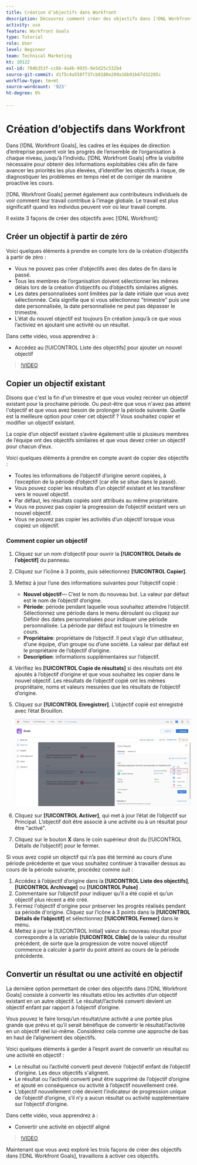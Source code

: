 ```yaml
---
title: Création d’objectifs dans Workfront
description: Découvrez comment créer des objectifs dans [!DNL Workfront Goals] en utilisant trois options différentes.
activity: use
feature: Workfront Goals
type: Tutorial
role: User
level: Beginner
team: Technical Marketing
kt: 10122
exl-id: 784b353f-cc6b-4a4b-9935-9e5d25c532b4
source-git-commit: d1f5c4a558f737cb8188e209a16b91b67d32285c
workflow-type: tm+mt
source-wordcount: '923'
ht-degree: 0%

---
```


# Création d’objectifs dans Workfront

Dans [!DNL Workfront Goals], les cadres et les équipes de direction d’entreprise peuvent voir les progrès de l’ensemble de l’organisation à chaque niveau, jusqu’à l’individu. [!DNL Workfront Goals] offre la visibilité nécessaire pour obtenir des informations exploitables clés afin de faire avancer les priorités les plus élevées, d’identifier les objectifs à risque, de diagnostiquer les problèmes en temps réel et de corriger de manière proactive les cours.

[!DNL Workfront Goals] permet également aux contributeurs individuels de voir comment leur travail contribue à l’image globale. Le travail est plus significatif quand les individus peuvent voir où leur travail compte.

Il existe 3 façons de créer des objectifs avec [!DNL Workfront]:

## Créer un objectif à partir de zéro

Voici quelques éléments à prendre en compte lors de la création d’objectifs à partir de zéro :

* Vous ne pouvez pas créer d’objectifs avec des dates de fin dans le passé.
* Tous les membres de l’organisation doivent sélectionner les mêmes délais lors de la création d’objectifs ou d’objectifs similaires alignés.
* Les dates personnalisées sont limitées par la date initiale que vous avez sélectionnée. Cela signifie que si vous sélectionnez &quot;trimestre&quot; puis une date personnalisée, la date personnalisée ne peut pas dépasser le trimestre.
* L’état du nouvel objectif est toujours En création jusqu’à ce que vous l’activiez en ajoutant une activité ou un résultat.

Dans cette vidéo, vous apprendrez à :

* Accédez au [!UICONTROL Liste des objectifs] pour ajouter un nouvel objectif

>[!VIDEO](https://video.tv.adobe.com/v/335191/?quality=12)

## Copier un objectif existant

Disons que c&#39;est la fin d&#39;un trimestre et que vous voulez recréer un objectif existant pour la prochaine période. Ou peut-être que vous n&#39;avez pas atteint l&#39;objectif et que vous avez besoin de prolonger la période suivante. Quelle est la meilleure option pour créer cet objectif ? Vous souhaitez copier et modifier un objectif existant.

La copie d’un objectif existant s’avère également utile si plusieurs membres de l’équipe ont des objectifs similaires et que vous devez créer un objectif pour chacun d’eux.

Voici quelques éléments à prendre en compte avant de copier des objectifs :

* Toutes les informations de l’objectif d’origine seront copiées, à l’exception de la période d’objectif (car elle se situe dans le passé).
* Vous pouvez copier les résultats d’un objectif existant et les transférer vers le nouvel objectif.
* Par défaut, les résultats copiés sont attribués au même propriétaire.
* Vous ne pouvez pas copier la progression de l’objectif existant vers un nouvel objectif.
* Vous ne pouvez pas copier les activités d’un objectif lorsque vous copiez un objectif.

### Comment copier un objectif

1. Cliquez sur un nom d’objectif pour ouvrir la **[!UICONTROL Détails de l’objectif]** du panneau.
1. Cliquez sur l’icône à 3 points, puis sélectionnez **[!UICONTROL Copier]**.
1. Mettez à jour l’une des informations suivantes pour l’objectif copié :
   * **Nouvel objectif**— C’est le nom du nouveau but. La valeur par défaut est le nom de l’objectif d’origine.
   * **Période**: période pendant laquelle vous souhaitez atteindre l’objectif. Sélectionnez une période dans le menu déroulant ou cliquez sur Définir des dates personnalisées pour indiquer une période personnalisée. La période par défaut est toujours le trimestre en cours.
   * **Propriétaire**: propriétaire de l’objectif. Il peut s’agir d’un utilisateur, d’une équipe, d’un groupe ou d’une société. La valeur par défaut est le propriétaire de l’objectif d’origine.
   * **Description**: informations supplémentaires sur l’objectif.

1. Vérifiez les **[!UICONTROL Copie de résultats]** si des résultats ont été ajoutés à l’objectif d’origine et que vous souhaitez les copier dans le nouvel objectif. Les résultats de l’objectif copié ont les mêmes propriétaire, noms et valeurs mesurées que les résultats de l’objectif d’origine.

1. Cliquez sur **[!UICONTROL Enregistrer]**. L’objectif copié est enregistré avec l’état Brouillon.

   ![Une image de la fonction [!UICONTROL Détails de l’objectif] dans [!DNL Workfront Goals] avec le [!UICONTROL Copier] option](assets/03-workfront-goals-copy-a-goal.png)

1. Cliquez sur **[!UICONTROL Activer]**, qui met à jour l’état de l’objectif sur Principal. L’objectif doit être associé à une activité ou à un résultat pour être &quot;activé&quot;.

1. Cliquez sur le bouton **X** dans le coin supérieur droit du [!UICONTROL Détails de l’objectif] pour le fermer.

Si vous avez copié un objectif qui n’a pas été terminé au cours d’une période précédente et que vous souhaitez continuer à travailler dessus au cours de la période suivante, procédez comme suit :

1. Accédez à l’objectif d’origine dans la **[!UICONTROL Liste des objectifs]**, **[!UICONTROL Archivage]** ou **[!UICONTROL Pulse]** .
1. Commentaire sur l’objectif pour indiquer qu’il a été copié et qu’un objectif plus récent a été créé.
1. Fermez l&#39;objectif d&#39;origine pour préserver les progrès réalisés pendant sa période d&#39;origine. Cliquez sur l’icône à 3 points dans la **[!UICONTROL Détails de l’objectif]** et sélectionnez **[!UICONTROL Fermer]** dans le menu.
1. Mettez à jour le [!UICONTROL Initial] valeur du nouveau résultat pour correspondre à la variable **[!UICONTROL Cible]** de la valeur du résultat précédent, de sorte que la progression de votre nouvel objectif commence à calculer à partir du point atteint au cours de la période précédente.

## Convertir un résultat ou une activité en objectif

La dernière option permettant de créer des objectifs dans [!DNL Workfront Goals] consiste à convertir les résultats et/ou les activités d’un objectif existant en un autre objectif. Le résultat/l’activité converti devient un objectif enfant par rapport à l’objectif d’origine.

Vous pouvez le faire lorsqu’un résultat/une activité a une portée plus grande que prévu et qu’il serait bénéfique de convertir le résultat/l’activité en un objectif réel lui-même. Considérez cela comme une approche de bas en haut de l’alignement des objectifs.

Voici quelques éléments à garder à l’esprit avant de convertir un résultat ou une activité en objectif :

* Le résultat ou l’activité converti peut devenir l’objectif enfant de l’objectif d’origine. Les deux objectifs s&#39;alignent.
* Le résultat ou l’activité converti peut être supprimé de l’objectif d’origine et ajouté en conséquence ou activité à l’objectif nouvellement créé.
* L’objectif nouvellement créé devient l’indicateur de progression unique de l’objectif d’origine, s’il n’y a aucun résultat ou activité supplémentaire sur l’objectif d’origine.

Dans cette vidéo, vous apprendrez à :

* Convertir une activité en objectif aligné

>[!VIDEO](https://video.tv.adobe.com/v/335192/?quality=12)

Maintenant que vous avez exploré les trois façons de créer des objectifs dans [!DNL Workfront Goals], travaillons à activer ces objectifs.
